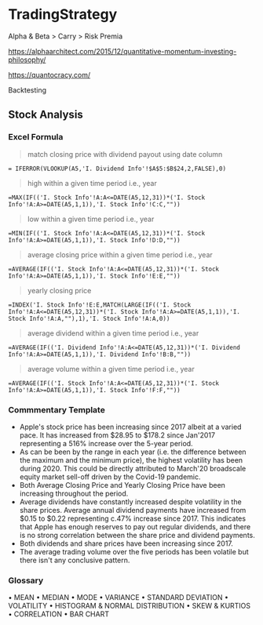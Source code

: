 # TradingStrategy

Alpha & Beta > Carry > Risk Premia

https://alphaarchitect.com/2015/12/quantitative-momentum-investing-philosophy/

https://quantocracy.com/

Backtesting

## Stock Analysis

### Excel Formula

> match closing price with dividend payout using date column

```
= IFERROR(VLOOKUP(A5,'I. Dividend Info'!$A$5:$B$24,2,FALSE),0)
```

> high within a given time period i.e., year

```
=MAX(IF(('I. Stock Info'!A:A<=DATE(A5,12,31))*('I. Stock Info'!A:A>=DATE(A5,1,1)),'I. Stock Info'!C:C,""))
```

> low within a given time period i.e., year

```
=MIN(IF(('I. Stock Info'!A:A<=DATE(A5,12,31))*('I. Stock Info'!A:A>=DATE(A5,1,1)),'I. Stock Info'!D:D,""))
```

> average closing price within a given time period i.e., year

```
=AVERAGE(IF(('I. Stock Info'!A:A<=DATE(A5,12,31))*('I. Stock Info'!A:A>=DATE(A5,1,1)),'I. Stock Info'!E:E,""))
```

> yearly closing price

```
=INDEX('I. Stock Info'!E:E,MATCH(LARGE(IF(('I. Stock Info'!A:A<=DATE(A5,12,31))*('I. Stock Info'!A:A>=DATE(A5,1,1)),'I. Stock Info'!A:A,""),1),'I. Stock Info'!A:A,0))
```

> average dividend within a given time period i.e., year

```
=AVERAGE(IF(('I. Dividend Info'!A:A<=DATE(A5,12,31))*('I. Dividend Info'!A:A>=DATE(A5,1,1)),'I. Dividend Info'!B:B,""))
```

> average volume within a given time period i.e., year

```
=AVERAGE(IF(('I. Stock Info'!A:A<=DATE(A5,12,31))*('I. Stock Info'!A:A>=DATE(A5,1,1)),'I. Stock Info'!F:F,""))
```

### Commmentary Template

- Apple's stock price has been increasing since 2017 albeit at a varied pace. It has increased from $28.95 to $178.2 since Jan'2017 representing a 516% increase over the 5-year period.
- As can be been by the range in each year (i.e. the difference between the maximum and the minimum price), the highest volatility has been during 2020. This could be directly attributed to March'20 broadscale equity market sell-off driven by the Covid-19 pandemic.
- Both Average Closing Price and Yearly Closing Price have been increasing throughout the period.
- Average dividends have constantly increased despite volatility in the share prices. Average annual dividend payments have increased from $0.15 to $0.22 representing c.47% increase since 2017. This indicates that Apple has enough reserves to pay out regular dividends, and there is no strong correlation between the share price and dividend payments.
- Both dividends and share prices have been increasing since 2017.
- The average trading volume over the five periods has been volatile but there isn't any conclusive pattern.

### Glossary

• MEAN
• MEDIAN
• MODE
• VARIANCE
• STANDARD DEVIATION
• VOLATILITY
• HISTOGRAM & NORMAL DISTRIBUTION
• SKEW & KURTIOS
• CORRELATION
• BAR CHART

